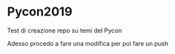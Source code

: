 # Pycon2019
Test di creazione repo su temi del Pycon

Adesso procedo a fare una modifica per poi fare un push
